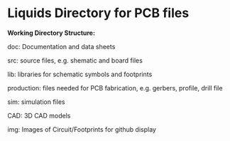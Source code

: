 <h1>Liquids Directory for PCB files</h1>

<b>Working Directory Structure:</b>
   
   doc: Documentation and data sheets
   
   src: source files, e.g. shematic and board files

   lib: libraries for schematic symbols and footprints

   production: files needed for PCB fabrication, e.g. gerbers, profile, drill file

   sim: simulation files 

   CAD: 3D CAD models
  
   img: Images of Circuit/Footprints for github display
